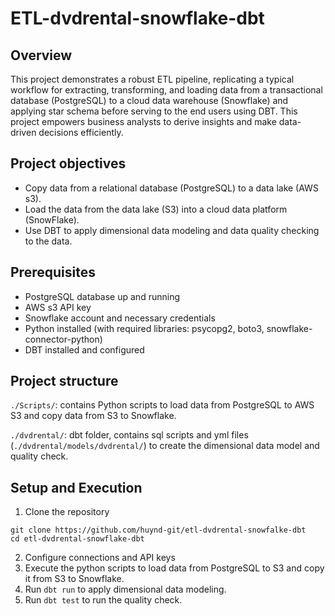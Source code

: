 # ETL-dvdrental-snowflake-dbt

## Overview
This project demonstrates a robust ETL pipeline, replicating a typical workflow for extracting, transforming, and loading data from a transactional database (PostgreSQL) to a cloud data warehouse (Snowflake) and applying star schema before serving to the end users using DBT. This project empowers business analysts to derive insights and make data-driven decisions efficiently.

## Project objectives
- Copy data from a relational database (PostgreSQL) to a data lake (AWS s3).
- Load the data from the data lake (S3) into a cloud data platform (SnowFlake).
- Use DBT to apply dimensional data modeling and data quality checking to the data.

## Prerequisites
- PostgreSQL database up and running
- AWS s3 API key
- Snowflake account and necessary credentials
- Python installed (with required libraries: psycopg2, boto3, snowflake-connector-python)
- DBT installed and configured

## Project structure
`./Scripts/`: contains Python scripts to load data from PostgreSQL to AWS S3 and copy data from S3 to Snowflake.

`./dvdrental/`: dbt folder, contains sql scripts and yml files (`./dvdrental/models/dvdrental/`) to create the dimensional data model and quality check.

## Setup and Execution
1. Clone the repository 
```
git clone https://github.com/huynd-git/etl-dvdrental-snowfalke-dbt
cd etl-dvdrental-snowflake-dbt
```
2. Configure connections and API keys
3. Execute the python scripts to load data from PostgreSQL to S3 and copy it from S3 to Snowflake.
4. Run `dbt run` to apply dimensional data modeling.
5. Run `dbt test` to run the quality check.

